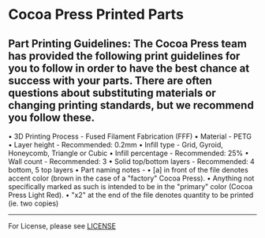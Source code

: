 # Cocoa Press Printed Parts

Part Printing Guidelines:
The Cocoa Press team has provided the following print guidelines for you to follow in order to have the best chance at success with your parts. There are often questions about substituting materials or changing printing standards, but we recommend you follow these.
------------------------------------------------------------------

• 3D Printing Process - Fused Filament Fabrication (FFF) 
• Material - PETG
• Layer height - Recommended: 0.2mm
• Infill type - Grid, Gyroid, Honeycomb, Triangle or Cubic
• Infill percentage - Recommended: 25%
• Wall count - Recommended: 3
• Solid top/bottom layers - Recommended: 4 bottom, 5 top layers
• Part naming notes - 
	• [a] in front of the file denotes accent color (brown in the case of a "factory" Cocoa Press). 
	• Anything not specifically marked as such is intended to be in the "primary" color (Cocoa Press Light Red).
	• "x2" at the end of the file denotes quantity to be printed (ie. two copies)

------------------------------------------------------------------

For License, please see [LICENSE](LICENSE)